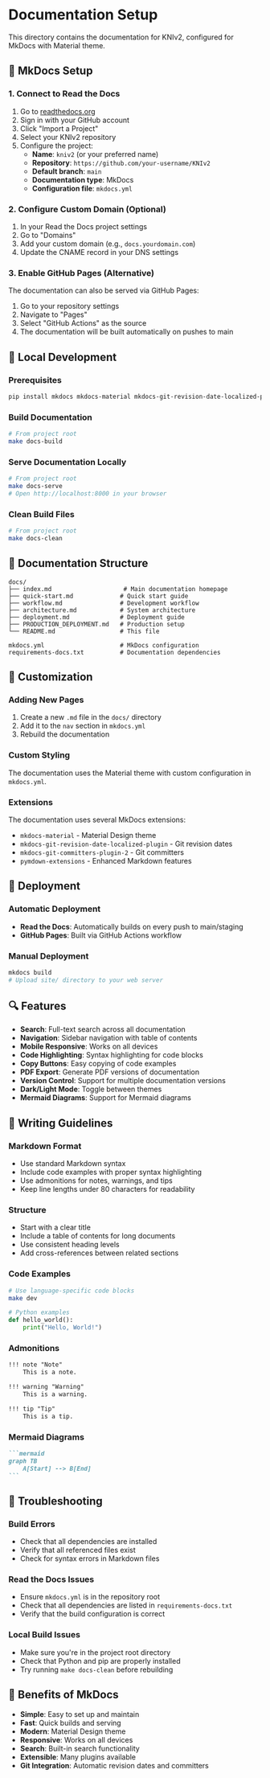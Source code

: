 # Documentation Setup

This directory contains the documentation for KNIv2, configured for MkDocs with Material theme.

## 📖 MkDocs Setup

### 1. Connect to Read the Docs

1. Go to [readthedocs.org](https://readthedocs.org)
2. Sign in with your GitHub account
3. Click "Import a Project"
4. Select your KNIv2 repository
5. Configure the project:
   - **Name**: `kniv2` (or your preferred name)
   - **Repository**: `https://github.com/your-username/KNIv2`
   - **Default branch**: `main`
   - **Documentation type**: MkDocs
   - **Configuration file**: `mkdocs.yml`

### 2. Configure Custom Domain (Optional)

1. In your Read the Docs project settings
2. Go to "Domains"
3. Add your custom domain (e.g., `docs.yourdomain.com`)
4. Update the CNAME record in your DNS settings

### 3. Enable GitHub Pages (Alternative)

The documentation can also be served via GitHub Pages:

1. Go to your repository settings
2. Navigate to "Pages"
3. Select "GitHub Actions" as the source
4. The documentation will be built automatically on pushes to main

## 🔧 Local Development

### Prerequisites
```bash
pip install mkdocs mkdocs-material mkdocs-git-revision-date-localized-plugin mkdocs-git-committers-plugin-2 pymdown-extensions
```

### Build Documentation
```bash
# From project root
make docs-build
```

### Serve Documentation Locally
```bash
# From project root
make docs-serve
# Open http://localhost:8000 in your browser
```

### Clean Build Files
```bash
# From project root
make docs-clean
```

## 📁 Documentation Structure

```
docs/
├── index.md                    # Main documentation homepage
├── quick-start.md             # Quick start guide
├── workflow.md                # Development workflow
├── architecture.md            # System architecture
├── deployment.md              # Deployment guide
├── PRODUCTION_DEPLOYMENT.md   # Production setup
└── README.md                  # This file

mkdocs.yml                     # MkDocs configuration
requirements-docs.txt          # Documentation dependencies
```

## 🎨 Customization

### Adding New Pages
1. Create a new `.md` file in the `docs/` directory
2. Add it to the `nav` section in `mkdocs.yml`
3. Rebuild the documentation

### Custom Styling
The documentation uses the Material theme with custom configuration in `mkdocs.yml`.

### Extensions
The documentation uses several MkDocs extensions:
- `mkdocs-material` - Material Design theme
- `mkdocs-git-revision-date-localized-plugin` - Git revision dates
- `mkdocs-git-committers-plugin-2` - Git committers
- `pymdown-extensions` - Enhanced Markdown features

## 🚀 Deployment

### Automatic Deployment
- **Read the Docs**: Automatically builds on every push to main/staging
- **GitHub Pages**: Built via GitHub Actions workflow

### Manual Deployment
```bash
mkdocs build
# Upload site/ directory to your web server
```

## 🔍 Features

- **Search**: Full-text search across all documentation
- **Navigation**: Sidebar navigation with table of contents
- **Mobile Responsive**: Works on all devices
- **Code Highlighting**: Syntax highlighting for code blocks
- **Copy Buttons**: Easy copying of code examples
- **PDF Export**: Generate PDF versions of documentation
- **Version Control**: Support for multiple documentation versions
- **Dark/Light Mode**: Toggle between themes
- **Mermaid Diagrams**: Support for Mermaid diagrams

## 📝 Writing Guidelines

### Markdown Format
- Use standard Markdown syntax
- Include code examples with proper syntax highlighting
- Use admonitions for notes, warnings, and tips
- Keep line lengths under 80 characters for readability

### Structure
- Start with a clear title
- Include a table of contents for long documents
- Use consistent heading levels
- Add cross-references between related sections

### Code Examples
````bash
# Use language-specific code blocks
make dev
````

````python
# Python examples
def hello_world():
    print("Hello, World!")
````

### Admonitions
```markdown
!!! note "Note"
    This is a note.

!!! warning "Warning"
    This is a warning.

!!! tip "Tip"
    This is a tip.
```

### Mermaid Diagrams
````markdown
```mermaid
graph TB
    A[Start] --> B[End]
```
````

## 🐛 Troubleshooting

### Build Errors
- Check that all dependencies are installed
- Verify that all referenced files exist
- Check for syntax errors in Markdown files

### Read the Docs Issues
- Ensure `mkdocs.yml` is in the repository root
- Check that all dependencies are listed in `requirements-docs.txt`
- Verify that the build configuration is correct

### Local Build Issues
- Make sure you're in the project root directory
- Check that Python and pip are properly installed
- Try running `make docs-clean` before rebuilding

## 🎯 Benefits of MkDocs

- **Simple**: Easy to set up and maintain
- **Fast**: Quick builds and serving
- **Modern**: Material Design theme
- **Responsive**: Works on all devices
- **Search**: Built-in search functionality
- **Extensible**: Many plugins available
- **Git Integration**: Automatic revision dates and committers